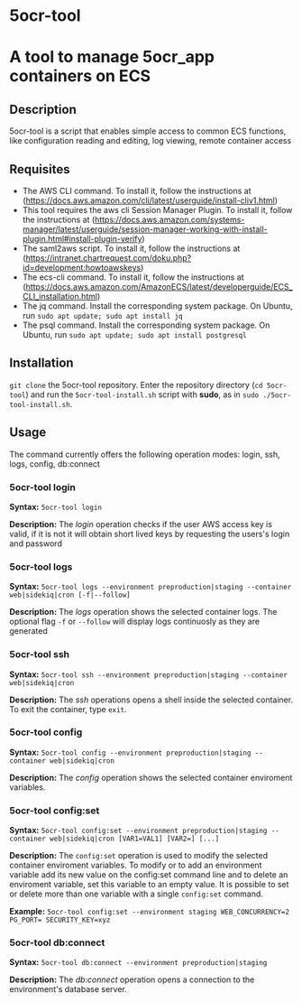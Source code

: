 # 5ocr-tool
# A tool to manage 5ocr_app containers on ECS

## Description

5ocr-tool is a script that enables simple access to common ECS functions, like configuration reading and editing, log viewing, remote container access

## Requisites

* The AWS CLI command. To install it, follow the instructions at (https://docs.aws.amazon.com/cli/latest/userguide/install-cliv1.html)
* This tool requires the aws cli Session Manager Plugin. To install it, follow the instructions at (https://docs.aws.amazon.com/systems-manager/latest/userguide/session-manager-working-with-install-plugin.html#install-plugin-verify)
* The saml2aws script. To install it, follow the instructions at (https://intranet.chartrequest.com/doku.php?id=development:howtoawskeys)
* The ecs-cli command. To install it, follow the instructions at (https://docs.aws.amazon.com/AmazonECS/latest/developerguide/ECS_CLI_installation.html)
* The jq command. Install the corresponding system package. On Ubuntu, run `sudo apt update; sudo apt install jq`
* The psql command. Install the corresponding system package. On Ubuntu, run `sudo apt update; sudo apt install postgresql`

## Installation

`git clone` the 5ocr-tool repository. Enter the repository directory (`cd 5ocr-tool`) and run the `5ocr-tool-install.sh` script with **sudo**, as in `sudo ./5ocr-tool-install.sh`.

## Usage

The command currently offers the following operation modes: login, ssh, logs, config, db:connect

### 5ocr-tool login

**Syntax:** `5ocr-tool login`

**Description:** The *login* operation checks if the user AWS access key is valid, if it is not it will obtain short lived keys by requesting the users's login and password

### 5ocr-tool logs

**Syntax:** `5ocr-tool logs --environment preproduction|staging --container web|sidekiq|cron [-f|--follow]`

**Description:** The *logs* operation shows the selected container logs. The optional flag `-f` or `--follow` will display logs continuosly as they are generated

### 5ocr-tool ssh
 
**Syntax:** `5ocr-tool ssh --environment preproduction|staging --container web|sidekiq|cron`

**Description:** The *ssh* operations opens a shell inside the selected container. To exit the container, type `exit`.

### 5ocr-tool config

**Syntax:** `5ocr-tool config --environment preproduction|staging --container web|sidekiq|cron`

**Description:** The *config* operation shows the selected container enviroment variables.

### 5ocr-tool config:set

**Syntax:** `5ocr-tool config:set --environment preproduction|staging --container web|sidekiq|cron [VAR1=VAL1] [VAR2=] [...]`

**Description:** The `config:set` operation is used to modify the selected container enviroment variables.
To modify or to add an environment variable add its new value on the config:set command line and to delete an enviroment variable, set this variable to an empty value.
It is possible to set or delete more than one variable with a single `config:set` command.

**Example:** `5ocr-tool config:set --environment staging WEB_CONCURRENCY=2 PG_PORT= SECURITY_KEY=xyz`

### 5ocr-tool db:connect 

**Syntax:** `5ocr-tool db:connect --environment preproduction|staging`

**Description:** The *db:connect* operation opens a connection to the environment's database server.
